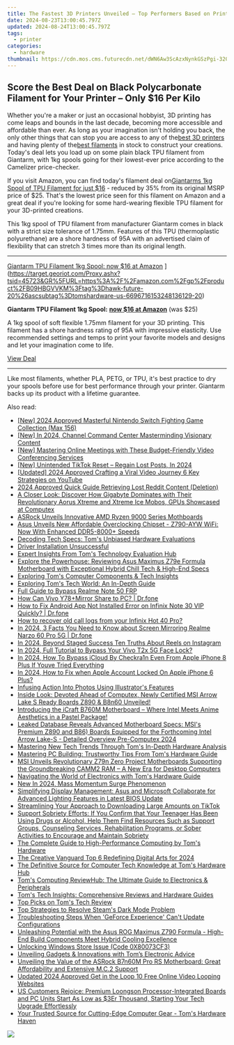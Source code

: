 ```yaml
---
title: The Fastest 3D Printers Unveiled – Top Performers Based on Print Time Analysis
date: 2024-08-23T13:00:45.797Z
updated: 2024-08-24T13:00:45.797Z
tags:
  - printer
categories:
  - hardware
thumbnail: https://cdn.mos.cms.futurecdn.net/dWN6Aw3ScAzxNynkGSzPgi-320-80.png
---
```


## Score the Best Deal on Black Polycarbonate Filament for Your Printer – Only $16 Per Kilo

Whether you're a maker or just an occasional hobbyist, 3D printing has come leaps and bounds in the last decade, becoming more accessible and affordable than ever. As long as your imagination isn't holding you back, the only other things that can stop you are access to any of the[best 3D printers](https://www.tomshardware.com/best-picks/best-3d-printers) and having plenty of the[best filaments](https://www.tomshardware.com/best-picks/best-filaments-for-3d-printing) in stock to construct your creations. Today's deal lets you load up on some plain black TPU filament from Giantarm, with 1kg spools going for their lowest-ever price according to the Camelizer price-checker.

 If you visit Amazon, you can find today's filament deal on[Giantarms 1kg Spool of TPU Filament for just $16](https://target.georiot.com/Proxy.ashx?tsid=45723&GR%5FURL=https%3A%2F%2Famazon.com%2Fgp%2Fproduct%2FB09HBGVVKM%3Ftag%3Dhawk-future-20%26ascsubtag%3Dtomshardware-us-7057172478014116574-20) \- reduced by 35% from its original MSRP price of $25\. That's the lowest price seen for this filament on Amazon and a great deal if you're looking for some hard-wearing flexible TPU filament for your 3D-printed creations.

 This 1kg spool of TPU filament from manufacturer Giantarm comes in black with a strict size tolerance of 1.75mm. Features of this TPU (thermoplastic polyurethane) are a shore hardness of 95A with an advertised claim of flexibility that can stretch 3 times more than its original length.

---

[Giantarm TPU Filament 1kg Spool: now $16 at Amazon](https://cdn.mos.cms.futurecdn.net/PAhV48MHiDQzyvDpWobjeD-200-100.png "Giantarm TPU Filament 1kg Spool: now $16 at Amazon") ](https://target.georiot.com/Proxy.ashx?tsid=45723&GR%5FURL=https%3A%2F%2Famazon.com%2Fgp%2Fproduct%2FB09HBGVVKM%3Ftag%3Dhawk-future-20%26ascsubtag%3Dtomshardware-us-6696716153248136129-20)

**Giantarm TPU Filament 1kg Spool:** [**now $16 at Amazon**](https://target.georiot.com/Proxy.ashx?tsid=45723&GR%5FURL=https%3A%2F%2Famazon.com%2Fgp%2Fproduct%2FB09HBGVVKM%3Ftag%3Dhawk-future-20%26ascsubtag%3Dtomshardware-us-6564536993832971154-20) (was $25)  
  
 A 1kg spool of soft flexible 1.75mm filament for your 3D printing. This filament has a shore hardness rating of 95A with impressive elasticity. Use recommended settings and temps to print your favorite models and designs and let your imagination come to life.

[View Deal](https://target.georiot.com/Proxy.ashx?tsid=45723&GR%5FURL=https%3A%2F%2Famazon.com%2Fgp%2Fproduct%2FB09HBGVVKM%3Ftag%3Dhawk-future-20%26ascsubtag%3Dtomshardware-us-6696716153248136129-20)

---

 Like most filaments, whether PLA, PETG, or TPU, it's best practice to dry your spools before use for best performance through your printer. Giantarm backs up its product with a lifetime guarantee.


<ins class="adsbygoogle"
     style="display:block"
     data-ad-format="autorelaxed"
     data-ad-client="ca-pub-7571918770474297"
     data-ad-slot="1223367746"></ins>



<ins class="adsbygoogle"
     style="display:block"
     data-ad-client="ca-pub-7571918770474297"
     data-ad-slot="8358498916"
     data-ad-format="auto"
     data-full-width-responsive="true"></ins>

<span class="atpl-alsoreadstyle">Also read:</span>
<div><ul>
<li><a href="https://desktop-recording.techidaily.com/new-2024-approved-masterful-nintendo-switch-fighting-game-collection-max-156/"><u>[New] 2024 Approved  Masterful Nintendo Switch Fighting Game Collection (Max 156)</u></a></li>
<li><a href="https://facebook-video-share.techidaily.com/new-in-2024-channel-command-center-masterminding-visionary-content/"><u>[New] In 2024, Channel Command Center  Masterminding Visionary Content</u></a></li>
<li><a href="https://on-screen-recording.techidaily.com/new-mastering-online-meetings-with-these-budget-friendly-video-conferencing-services/"><u>[New] Mastering Online Meetings with These Budget-Friendly Video Conferencing Services</u></a></li>
<li><a href="https://tiktok-video-recordings.techidaily.com/new-unintended-tiktok-reset-regain-lost-posts-in-2024/"><u>[New] Unintended TikTok Reset – Regain Lost Posts, In 2024</u></a></li>
<li><a href="https://facebook-video-footage.techidaily.com/updated-2024-approved-crafting-a-viral-video-journey-6-key-strategies-on-youtube/"><u>[Updated] 2024 Approved  Crafting a Viral Video Journey  6 Key Strategies on YouTube</u></a></li>
<li><a href="https://article-helps.techidaily.com/2024-approved-quick-guide-retrieving-lost-reddit-content-deletion/"><u>2024 Approved  Quick Guide  Retrieving Lost Reddit Content (Deletion)</u></a></li>
<li><a href="https://hardware-tips.techidaily.com/a-closer-look-discover-how-gigabyte-dominates-with-their-revolutionary-aorus-xtreme-and-xtreme-ice-mobos-gpus-showcased-at-computex/"><u>A Closer Look: Discover How Gigabyte Dominates with Their Revolutionary Aorus Xtreme and Xtreme Ice Mobos, GPUs Showcased at Computex</u></a></li>
<li><a href="https://hardware-tips.techidaily.com/asrock-unveils-innovative-amd-ryzen-9000-series-mothboards/"><u>ASRock Unveils Innovative AMD Ryzen 9000 Series Mothboards</u></a></li>
<li><a href="https://hardware-tips.techidaily.com/asus-unveils-new-affordable-overclocking-chipset-z790-ayw-wifi-now-with-enhanced-ddr5-8000plus-speeds/"><u>Asus Unveils New Affordable Overclocking Chipset - Z790-AYW WiFi: Now With Enhanced DDR5-8000+ Speeds</u></a></li>
<li><a href="https://hardware-tips.techidaily.com/decoding-tech-specs-toms-unbiased-hardware-evaluations/"><u>Decoding Tech Specs: Tom's Unbiased Hardware Evaluations</u></a></li>
<li><a href="https://driver-error.techidaily.com/driver-installation-unsuccessful/"><u>Driver Installation Unsuccessful</u></a></li>
<li><a href="https://hardware-tips.techidaily.com/expert-insights-from-toms-technology-evaluation-hub/"><u>Expert Insights From Tom's Technology Evaluation Hub</u></a></li>
<li><a href="https://hardware-tips.techidaily.com/explore-the-powerhouse-reviewing-asus-maximus-z79e-formula-motherboard-with-exceptional-hybrid-chill-tech-and-high-end-specs/"><u>Explore the Powerhouse: Reviewing Asus Maximus Z79e Formula Motherboard with Exceptional Hybrid Chill Tech & High-End Specs</u></a></li>
<li><a href="https://hardware-tips.techidaily.com/exploring-toms-computer-components-and-tech-insights/"><u>Exploring Tom's Computer Components & Tech Insights</u></a></li>
<li><a href="https://hardware-tips.techidaily.com/exploring-toms-tech-world-an-in-depth-guide/"><u>Exploring Tom's Tech World: An In-Depth Guide</u></a></li>
<li><a href="https://android-frp.techidaily.com/full-guide-to-bypass-realme-note-50-frp-by-drfone-android/"><u>Full Guide to Bypass Realme Note 50 FRP</u></a></li>
<li><a href="https://screen-mirror.techidaily.com/how-can-vivo-y78plusmirror-share-to-pc-drfone-by-drfone-android/"><u>How Can Vivo Y78+Mirror Share to PC? | Dr.fone</u></a></li>
<li><a href="https://change-location.techidaily.com/how-to-fix-android-app-not-installed-error-on-infinix-note-30-vip-quickly-drfone-by-drfone-fix-android-problems-fix-android-problems/"><u>How to Fix Android App Not Installed Error on Infinix Note 30 VIP Quickly? | Dr.fone</u></a></li>
<li><a href="https://blog-min.techidaily.com/how-to-recover-old-call-logs-from-your-infinix-hot-40-pro-by-fonelab-android-recover-call-logs/"><u>How to recover old call logs from your Infinix Hot 40 Pro?</u></a></li>
<li><a href="https://screen-mirror.techidaily.com/in-2024-3-facts-you-need-to-know-about-screen-mirroring-realme-narzo-60-pro-5g-drfone-by-drfone-android/"><u>In 2024, 3 Facts You Need to Know about Screen Mirroring Realme Narzo 60 Pro 5G | Dr.fone</u></a></li>
<li><a href="https://instagram-video-recordings.techidaily.com/in-2024-beyond-staged-success-ten-truths-about-reels-on-instagram/"><u>In 2024, Beyond Staged Success  Ten Truths About Reels on Instagram</u></a></li>
<li><a href="https://android-unlock.techidaily.com/in-2024-full-tutorial-to-bypass-your-vivo-t2x-5g-face-lock-by-drfone-android/"><u>In 2024, Full Tutorial to Bypass Your Vivo T2x 5G Face Lock?</u></a></li>
<li><a href="https://activate-lock.techidaily.com/in-2024-how-to-bypass-icloud-by-checkra1n-even-from-apple-iphone-8-plus-if-youve-tried-everything-by-drfone-ios/"><u>In 2024, How To Bypass iCloud By Checkra1n Even From Apple iPhone 8 Plus If Youve Tried Everything</u></a></li>
<li><a href="https://apple-account.techidaily.com/in-2024-how-to-fix-when-apple-account-locked-on-apple-iphone-6-plus-by-drfone-ios/"><u>In 2024, How to Fix when Apple Account Locked On Apple iPhone 6 Plus?</u></a></li>
<li><a href="https://extra-information.techidaily.com/infusing-action-into-photos-using-illustrators-features/"><u>Infusing Action Into Photos Using Illustrator's Features</u></a></li>
<li><a href="https://hardware-tips.techidaily.com/inside-look-devoted-ahead-of-computex-newly-certified-msi-arrow-lake-s-ready-boards-z890-and-b8n60-unveiled/"><u>Inside Look: Devoted Ahead of Computex, Newly Certified MSI Arrow Lake S Ready Boards Z890 & B8n60 Unveiled!</u></a></li>
<li><a href="https://hardware-tips.techidaily.com/introducing-the-icraft-b760m-motherboard-where-intel-meets-anime-aesthetics-in-a-pastel-package/"><u>Introducing the iCraft B760M Motherboard – Where Intel Meets Anime Aesthetics in a Pastel Package!</u></a></li>
<li><a href="https://hardware-tips.techidaily.com/leaked-database-reveals-advanced-motherboard-specs-msis-premium-z890-and-b86-boards-equipped-for-the-forthcoming-intel-arrow-lake-s-detailed-overview-pre-co75/"><u>Leaked Database Reveals Advanced Motherboard Specs: MSI's Premium Z890 and B86) Boards Equipped for the Forthcoming Intel Arrow Lake-S - Detailed Overview Pre-Computex 2024</u></a></li>
<li><a href="https://hardware-tips.techidaily.com/mastering-new-tech-trends-through-toms-in-depth-hardware-analysis/"><u>Mastering New Tech Trends Through Tom's In-Depth Hardware Analysis</u></a></li>
<li><a href="https://hardware-tips.techidaily.com/mastering-pc-building-trustworthy-tips-from-toms-hardware-guide/"><u>Mastering PC Building: Trustworthy Tips From Tom's Hardware Guide</u></a></li>
<li><a href="https://hardware-tips.techidaily.com/msi-unveils-revolutionary-z79n-zero-project-motherboards-supporting-the-groundbreaking-camm2-ram-a-new-era-for-desktop-computers/"><u>MSI Unveils Revolutionary Z79n Zero Project Motherboards Supporting the Groundbreaking CAMM2 RAM – A New Era for Desktop Computers</u></a></li>
<li><a href="https://hardware-tips.techidaily.com/navigating-the-world-of-electronics-with-toms-hardware-guide/"><u>Navigating the World of Electronics with Tom's Hardware Guide</u></a></li>
<li><a href="https://audio-editing.techidaily.com/new-in-2024-mass-momentum-surge-phenomenon/"><u>New In 2024, Mass Momentum Surge Phenomenon</u></a></li>
<li><a href="https://hardware-tips.techidaily.com/simplifying-display-management-asus-and-microsoft-collaborate-for-advanced-lighting-features-in-latest-bios-update/"><u>Simplifying Display Management: Asus and Microsoft Collaborate for Advanced Lighting Features in Latest BIOS Update</u></a></li>
<li><a href="https://extra-resources.techidaily.com/streamlining-your-approach-to-downloading-large-amounts-on-tiktok/"><u>Streamlining Your Approach to Downloading Large Amounts on TikTok</u></a></li>
<li><a href="https://hardware-tips.techidaily.com/support-sobriety-efforts-if-you-confirm-that-your-teenager-has-been-using-drugs-or-alcohol-help-them-find-resources-such-as-support-groups-counseling-servic90/"><u>Support Sobriety Efforts: If You Confirm that Your Teenager Has Been Using Drugs or Alcohol, Help Them Find Resources Such as Support Groups, Counseling Services, Rehabilitation Programs, or Sober Activities to Encourage and Maintain Sobriety</u></a></li>
<li><a href="https://hardware-tips.techidaily.com/the-complete-guide-to-high-performance-computing-by-toms-hardware/"><u>The Complete Guide to High-Performance Computing by Tom's Hardware</u></a></li>
<li><a href="https://some-approaches.techidaily.com/the-creative-vanguard-top-6-redefining-digital-arts-for-2024/"><u>The Creative Vanguard  Top 6 Redefining Digital Arts for 2024</u></a></li>
<li><a href="https://hardware-tips.techidaily.com/the-definitive-source-for-computer-tech-knowledge-at-toms-hardware-hub/"><u>The Definitive Source for Computer Tech Knowledge at Tom's Hardware Hub</u></a></li>
<li><a href="https://hardware-tips.techidaily.com/toms-computing-reviewhub-the-ultimate-guide-to-electronics-and-peripherals/"><u>Tom's Computing ReviewHub: The Ultimate Guide to Electronics & Peripherals</u></a></li>
<li><a href="https://hardware-tips.techidaily.com/toms-tech-insights-comprehensive-reviews-and-hardware-guides/"><u>Tom's Tech Insights: Comprehensive Reviews and Hardware Guides</u></a></li>
<li><a href="https://hardware-tips.techidaily.com/top-picks-on-toms-tech-review/"><u>Top Picks on Tom's Tech Review</u></a></li>
<li><a href="https://win-answers.techidaily.com/top-strategies-to-resolve-steams-dark-mode-problem/"><u>Top Strategies to Resolve Steam's Dark Mode Problem</u></a></li>
<li><a href="https://win-howtos.techidaily.com/troubleshooting-steps-when-geforce-experience-cant-update-configurations/"><u>Troubleshooting Steps When 'GeForce Experience' Can't Update Configurations</u></a></li>
<li><a href="https://hardware-tips.techidaily.com/unleashing-potential-with-the-asus-rog-maximus-z790-formula-high-end-build-components-meet-hybrid-cooling-excellence/"><u>Unleashing Potential with the Asus ROG Maximus Z790 Formula - High-End Build Components Meet Hybrid Cooling Excellence</u></a></li>
<li><a href="https://win11.techidaily.com/unlocking-windows-store-issue-code-0x80073cf3/"><u>Unlocking Windows Store Issue (Code 0X80073CF3)</u></a></li>
<li><a href="https://hardware-tips.techidaily.com/unveiling-gadgets-and-innovations-with-toms-electronic-advice/"><u>Unveiling Gadgets & Innovations with Tom’s Electronic Advice</u></a></li>
<li><a href="https://hardware-tips.techidaily.com/unveiling-the-value-of-the-asrock-b7n60m-pro-rs-motherboard-great-affordability-and-extensive-mc2-support/"><u>Unveiling the Value of the ASRock B7n60M Pro RS Motherboard: Great Affordability and Extensive M.C.2 Support</u></a></li>
<li><a href="https://smart-video-creator.techidaily.com/updated-2024-approved-get-in-the-loop-10-free-online-video-looping-websites/"><u>Updated 2024 Approved Get in the Loop 10 Free Online Video Looping Websites</u></a></li>
<li><a href="https://hardware-tips.techidaily.com/us-customers-rejoice-premium-loongson-processor-integrated-boards-and-pc-units-start-as-low-as-3er-thousand-starting-your-tech-upgrade-effortlessly/"><u>US Customers Rejoice: Premium Loongson Processor-Integrated Boards and PC Units Start As Low as $3Er Thousand, Starting Your Tech Upgrade Effortlessly</u></a></li>
<li><a href="https://hardware-tips.techidaily.com/your-trusted-source-for-cutting-edge-computer-gear-toms-hardware-haven/"><u>Your Trusted Source for Cutting-Edge Computer Gear - Tom's Hardware Haven</u></a></li>
</ul></div>

<!-- affiliate ads begin -->
<a href="https://shop.incomedia.eu/order/checkout.php?PRODS=12730965&QTY=1&AFFILIATE=108875&CART=1"><img src="https://incomedia.eu/files/images/affiliates/w5/03_WBSX5_728x90_red_CTA.jpg" border="0"></a>
<!-- affiliate ads end -->